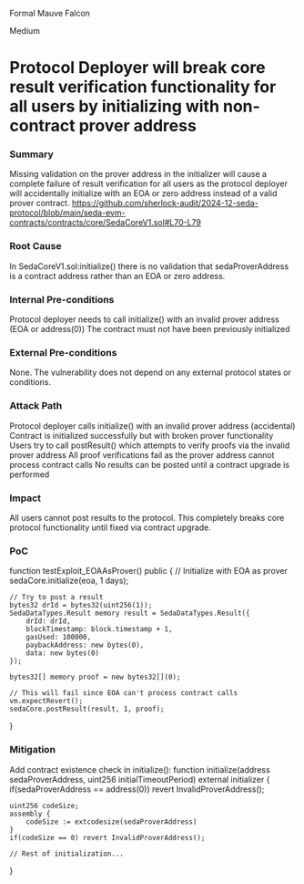 Formal Mauve Falcon

Medium

# Protocol Deployer will break core result verification functionality for all users by initializing with non-contract prover address

### Summary

Missing validation on the prover address in the initializer will cause a complete failure of result verification for all users as the protocol deployer will accidentally initialize with an EOA or zero address instead of a valid prover contract. https://github.com/sherlock-audit/2024-12-seda-protocol/blob/main/seda-evm-contracts/contracts/core/SedaCoreV1.sol#L70-L79

### Root Cause

In SedaCoreV1.sol:initialize() there is no validation that sedaProverAddress is a contract address rather than an EOA or zero address.

### Internal Pre-conditions

Protocol deployer needs to call initialize() with an invalid prover address (EOA or address(0))
The contract must not have been previously initialized

### External Pre-conditions

None. The vulnerability does not depend on any external protocol states or conditions.

### Attack Path

Protocol deployer calls initialize() with an invalid prover address (accidental)
Contract is initialized successfully but with broken prover functionality
Users try to call postResult() which attempts to verify proofs via the invalid prover address
All proof verifications fail as the prover address cannot process contract calls
No results can be posted until a contract upgrade is performed

### Impact

All users cannot post results to the protocol. This completely breaks core protocol functionality until fixed via contract upgrade.

### PoC

function testExploit_EOAAsProver() public {
    // Initialize with EOA as prover
    sedaCore.initialize(eoa, 1 days);
    
    // Try to post a result
    bytes32 drId = bytes32(uint256(1));
    SedaDataTypes.Result memory result = SedaDataTypes.Result({
        drId: drId,
        blockTimestamp: block.timestamp + 1,
        gasUsed: 100000,
        paybackAddress: new bytes(0),
        data: new bytes(0)
    });
    
    bytes32[] memory proof = new bytes32[](0);
    
    // This will fail since EOA can't process contract calls
    vm.expectRevert();
    sedaCore.postResult(result, 1, proof);
}

### Mitigation

Add contract existence check in initialize():
function initialize(address sedaProverAddress, uint256 initialTimeoutPeriod) external initializer {
    if(sedaProverAddress == address(0)) revert InvalidProverAddress();
    
    uint256 codeSize;
    assembly {
        codeSize := extcodesize(sedaProverAddress)
    }
    if(codeSize == 0) revert InvalidProverAddress();
    
    // Rest of initialization...
}